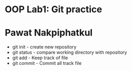 # OOP Lab1: Git practice
# Pawat Nakpiphatkul

* git init - create new repository
* git status - compare working directory with repository
* git add - Keep track of file
* git commit - Commit all track file
